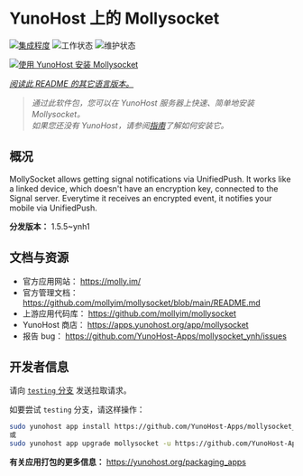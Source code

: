 <!--
注意：此 README 由 <https://github.com/YunoHost/apps/tree/master/tools/readme_generator> 自动生成
请勿手动编辑。
-->

# YunoHost 上的 Mollysocket

[![集成程度](https://apps.yunohost.org/badge/integration/mollysocket)](https://ci-apps.yunohost.org/ci/apps/mollysocket/)
![工作状态](https://apps.yunohost.org/badge/state/mollysocket)
![维护状态](https://apps.yunohost.org/badge/maintained/mollysocket)

[![使用 YunoHost 安装 Mollysocket](https://install-app.yunohost.org/install-with-yunohost.svg)](https://install-app.yunohost.org/?app=mollysocket)

*[阅读此 README 的其它语言版本。](./ALL_README.md)*

> *通过此软件包，您可以在 YunoHost 服务器上快速、简单地安装 Mollysocket。*  
> *如果您还没有 YunoHost，请参阅[指南](https://yunohost.org/install)了解如何安装它。*

## 概况

MollySocket allows getting signal notifications via UnifiedPush. It works like a linked device, which doesn't have an encryption key, connected to the Signal server. Everytime it receives an encrypted event, it notifies your mobile via UnifiedPush.


**分发版本：** 1.5.5~ynh1
## 文档与资源

- 官方应用网站： <https://molly.im/>
- 官方管理文档： <https://github.com/mollyim/mollysocket/blob/main/README.md>
- 上游应用代码库： <https://github.com/mollyim/mollysocket>
- YunoHost 商店： <https://apps.yunohost.org/app/mollysocket>
- 报告 bug： <https://github.com/YunoHost-Apps/mollysocket_ynh/issues>

## 开发者信息

请向 [`testing` 分支](https://github.com/YunoHost-Apps/mollysocket_ynh/tree/testing) 发送拉取请求。

如要尝试 `testing` 分支，请这样操作：

```bash
sudo yunohost app install https://github.com/YunoHost-Apps/mollysocket_ynh/tree/testing --debug
或
sudo yunohost app upgrade mollysocket -u https://github.com/YunoHost-Apps/mollysocket_ynh/tree/testing --debug
```

**有关应用打包的更多信息：** <https://yunohost.org/packaging_apps>
